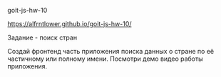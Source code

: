 goit-js-hw-10

https://alfrntlower.github.io/goit-js-hw-10/

Задание - поиск стран

Создай фронтенд часть приложения поиска данных о стране по её частичному или полному имени. Посмотри демо видео работы приложения.
